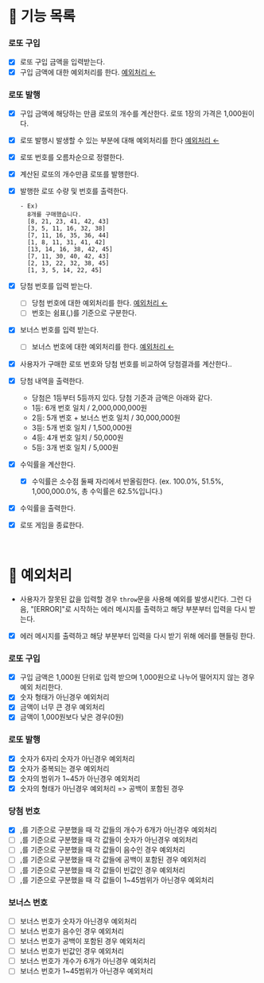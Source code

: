 # 🚀 기능 목록

### 로또 구입

- [x] 로또 구입 금액을 입력받는다.
- [x] 구입 금액에 대한 예외처리를 한다. [예외처리 ←](#🚨-예외처리)

### 로또 발행

- [x] 구입 금액에 해당하는 만큼 로또의 개수를 계산한다. 로또 1장의 가격은 1,000원이다.
- [x] 로또 발행시 발생할 수 있는 부분에 대해 예외처리를 한다 [예외처리 ←](#🚨-예외처리)
- [x] 로또 번호를 오름차순으로 정렬한다.
- [x] 계산된 로또의 개수만큼 로또를 발행한다.
- [x] 발행한 로또 수량 및 번호를 출력한다.

  ```
  - Ex)
    8개를 구매했습니다.
    [8, 21, 23, 41, 42, 43]
    [3, 5, 11, 16, 32, 38]
    [7, 11, 16, 35, 36, 44]
    [1, 8, 11, 31, 41, 42]
    [13, 14, 16, 38, 42, 45]
    [7, 11, 30, 40, 42, 43]
    [2, 13, 22, 32, 38, 45]
    [1, 3, 5, 14, 22, 45]
  ```

- [x] 당첨 번호를 입력 받는다.

  - [ ] 당첨 번호에 대한 예외처리를 한다. [예외처리 ←](#🚨-예외처리)
  - [ ] 번호는 쉼표(,)를 기준으로 구분한다.

- [x] 보너스 번호를 입력 받는다.

  - [ ] 보너스 번호에 대한 예외처리를 한다. [예외처리 ←](#🚨-예외처리)

- [x] 사용자가 구매한 로또 번호와 당첨 번호를 비교하여 당첨결과를 계산한다..
- [x] 당첨 내역을 출력한다.

  - 당첨은 1등부터 5등까지 있다. 당첨 기준과 금액은 아래와 같다.
  - 1등: 6개 번호 일치 / 2,000,000,000원
  - 2등: 5개 번호 + 보너스 번호 일치 / 30,000,000원
  - 3등: 5개 번호 일치 / 1,500,000원
  - 4등: 4개 번호 일치 / 50,000원
  - 5등: 3개 번호 일치 / 5,000원

- [x] 수익률을 계산한다.

  - [x] 수익률은 소수점 둘째 자리에서 반올림한다. (ex. 100.0%, 51.5%, 1,000,000.0%, 총 수익률은 62.5%입니다.)

- [x] 수익률을 출력한다.

- [x] 로또 게임을 종료한다.

<br>

# 🚨 예외처리

- 사용자가 잘못된 값을 입력할 경우 `throw`문을 사용해 예외를 발생시킨다. 그런 다음, "[ERROR]"로 시작하는 에러 메시지를 출력하고 해당 부분부터 입력을 다시 받는다.
- [x] 에러 메시지를 출력하고 해당 부분부터 입력을 다시 받기 위해 에러를 핸들링 한다.

### 로또 구입

- [x] 구입 금액은 1,000원 단위로 입력 받으며 1,000원으로 나누어 떨어지지 않는 경우 예외 처리한다.
- [x] 숫자 형태가 아닌경우 예외처리
- [x] 금액이 너무 큰 경우 예외처리
- [x] 금액이 1,000원보다 낮은 경우(0원)

### 로또 발행

- [x] 숫자가 6자리 숫자가 아닌경우 예외처리
- [x] 숫자가 중복되는 경우 예외처리
- [x] 숫자의 범위가 1~45가 아닌경우 예외처리
- [x] 숫자의 형태가 아닌경우 예외처리 => 공백이 포함된 경우

### 당첨 번호

- [x] ,를 기준으로 구분했을 때 각 값들의 개수가 6개가 아닌경우 예외처리
- [ ] ,를 기준으로 구분했을 때 각 값들이 숫자가 아닌경우 예외처리
- [ ] ,를 기준으로 구분했을 때 각 값들이 음수인 경우 예외처리
- [ ] ,를 기준으로 구분했을 때 각 값들에 공백이 포함된 경우 예외처리
- [ ] ,를 기준으로 구분했을 때 각 값들이 빈값인 경우 예외처리
- [ ] ,를 기준으로 구분했을 때 각 값들이 1~45범위가 아닌경우 예외처리

### 보너스 번호

- [ ] 보너스 번호가 숫자가 아닌경우 예외처리
- [ ] 보너스 번호가 음수인 경우 예외처리
- [ ] 보너스 번호가 공백이 포함된 경우 예외처리
- [ ] 보너스 번호가 빈값인 경우 예외처리
- [ ] 보너스 번호가 개수가 6개가 아닌경우 예외처리
- [ ] 보너스 번호가 1~45범위가 아닌경우 예외처리
